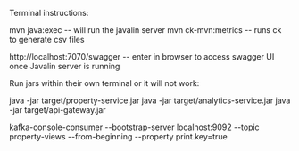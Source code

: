 Terminal instructions:

mvn java:exec -- will run the javalin server
mvn ck-mvn:metrics -- runs ck to generate csv files

http://localhost:7070/swagger -- enter in browser to access swagger UI once Javalin server is running


Run jars within their own terminal or it will not work:

java -jar target/property-service.jar
java -jar target/analytics-service.jar
java -jar target/api-gateway.jar

kafka-console-consumer --bootstrap-server localhost:9092 --topic property-views --from-beginning --property print.key=true